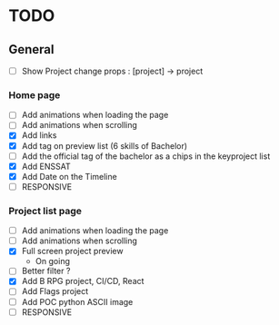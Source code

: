 # TODO

## General
- [ ] Show Project change props : [project] → project

### Home page
- [ ] Add animations when loading the page
- [ ] Add animations when scrolling
- [x] Add links
- [x] Add tag on preview list (6 skills of Bachelor)
- [ ] Add the official tag of the bachelor as a chips in the keyproject list
- [x] Add ENSSAT
- [x] Add Date on the Timeline
- [ ] RESPONSIVE 

### Project list page
- [ ] Add animations when loading the page
- [ ] Add animations when scrolling
- [x] Full screen project preview 
  - On going
- [ ] Better filter ?
- [x] Add B RPG project, CI/CD, React
- [ ] Add Flags project
- [ ] Add POC python ASCII image
- [ ] RESPONSIVE 